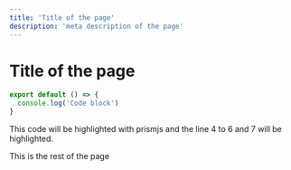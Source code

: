```yaml
---
title: 'Title of the page'
description: 'meta description of the page'
---
```


# Title of the page


  ```js {4-6,7} title="Code block title" 
  export default () => {
    console.log('Code block')
  }
  ```

This code will be highlighted with prismjs and the line 4 to 6 and 7 will be highlighted.

<!--more-->

This is the rest of the page
